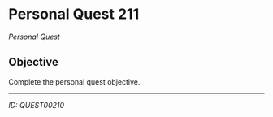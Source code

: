 # Personal Quest 211

*Personal Quest*

## Objective
Complete the personal quest objective.

---
*ID: QUEST00210*